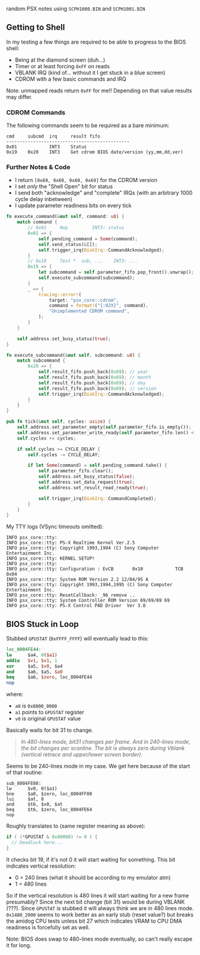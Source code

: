 random PSX notes using `SCPH1000.BIN` and `SCPH1001.BIN`

## Getting to Shell
In my testing a few things are required to be able to progress to the BIOS shell:

* Being at the diamond screen (duh...)
* Timer or at least forcing `0xFF` on reads
* VBLANK IRQ (kind of... without it I get stuck in a blue screen)
* CDROM with a few basic commands and IRQ

Note: unmapped reads return `0xFF` for me!! Depending on that value results may differ.

### CDROM Commands
The following commands seem to be required as a bare minimum:

```
cmd     subcmd  irq     result fifo
----------------------------------------------
0x01            INT3    Status
0x19    0x20    INT3    Get cdrom BIOS date/version (yy,mm,dd,ver)
```

### Further Notes & Code

* I return `[0x69, 0x69, 0x69, 0x69]` for the CDROM version
* I set *only* the "Shell Open" bit for status
* I send both "acknowledge" and "complete" IRQs (with an arbitrary 1000 cycle delay inbetween)
* I update parameter readiness bits on every tick

```rs
fn execute_command(&mut self, command: u8) {
    match command {
        // 0x01 	Nop 		INT3: status
        0x01 => {
            self.pending_command = Some(command);
            self.send_status(&[]);
            self.trigger_irq(DiskIrq::CommandAcknowledged);
        }
        // 0x19 	Test * 	sub, ... 	INT3: ...
        0x19 => {
            let subcommand = self.parameter_fifo.pop_front().unwrap();
            self.execute_subcommand(subcommand);
        }
        _ => {
            tracing::error!(
                target: "psx_core::cdrom",
                command = format!("{:02X}", command),
                "Unimplemented CDROM command",
            );
        }
    }

    self.address.set_busy_status(true);
}

fn execute_subcommand(&mut self, subcommand: u8) {
    match subcommand {
        0x20 => {
            self.result_fifo.push_back(0x69); // year
            self.result_fifo.push_back(0x69); // month
            self.result_fifo.push_back(0x69); // day
            self.result_fifo.push_back(0x69); // version
            self.trigger_irq(DiskIrq::CommandAcknowledged);
        }
    }
}

pub fn tick(&mut self, cycles: usize) {
    self.address.set_parameter_empty(self.parameter_fifo.is_empty());
    self.address.set_parameter_write_ready(self.parameter_fifo.len() < 16);
    self.cycles += cycles;

    if self.cycles >= CYCLE_DELAY {
        self.cycles -= CYCLE_DELAY;

        if let Some(command) = self.pending_command.take() {
            self.parameter_fifo.clear();
            self.address.set_busy_status(false);
            self.address.set_data_request(true);
            self.address.set_result_read_ready(true);

            self.trigger_irq(DiskIrq::CommandCompleted);
        }
    }
}
```

My TTY logs (VSync timeouts omitted):

```
INFO psx_core::tty:
INFO psx_core::tty: PS-X Realtime Kernel Ver.2.5
INFO psx_core::tty: Copyright 1993,1994 (C) Sony Computer Entertainment Inc.
INFO psx_core::tty: KERNEL SETUP!
INFO psx_core::tty:
INFO psx_core::tty: Configuration : EvCB       0x10            TCB     0x04
INFO psx_core::tty: System ROM Version 2.2 12/04/95 A
INFO psx_core::tty: Copyright 1993,1994,1995 (C) Sony Computer Entertainment Inc.
INFO psx_core::tty: ResetCallback: _96_remove ..
INFO psx_core::tty: System Controller ROM Version 69/69/69 69
INFO psx_core::tty: PS-X Control PAD Driver  Ver 3.0
```

## BIOS Stuck in Loop

Stubbed `GPUSTAT` (`0xFFFF_FFFF`) will eventually lead to this:

```mips
loc_8004FE44:
lw      $a4, 0($a1)
addiu   $v1, $v1, 1
xor     $a5, $v0, $a4
and     $a6, $a5, $a0
beq     $a6, $zero, loc_8004FE44
nop
```

where:

* `a0` is `0x8000_0000`
* `a1` points to `GPUSTAT` register
* `v0` is original `GPUSTAT` value

Basically waits for bit 31 to change.

> *In 480-lines mode, bit31 changes per frame. And in 240-lines mode, the bit changes per scanline. The bit is always zero during Vblank (vertical retrace and upper/lower screen border).*

Seems to be 240-lines mode in my case. We get here because of the start of that routine:

```
sub_8004FE08:
lw      $v0, 0($a1)
bne     $a0, $zero, loc_8004FF00
lui     $at, 8
and     $t6, $v0, $at
beq     $t6, $zero, loc_8004FE64
nop
```

Roughly translates to (same register meaning as above):
```c
if ( (*GPUSTAT & 0x80000) != 0 ) {
  // Deadlock here...
}
```

It checks bit 19, if it's not 0 it will start waiting for something. This bit indicates vertical resolution:

* 0 = 240 lines (what it should be according to my emulator atm)
* 1 = 480 lines

So if the vertical resolution is 480 lines it will start waiting for a new frame presumably? Since the next bit change (bit 31) would be during VBLANK (???). Since `GPUSTAT` is stubbed it will always think we are in 480 lines mode. `0x1480_2000` seems to work better as an early stub (reset value?) but breaks the amidog CPU tests unless bit 27 which indicates VRAM to CPU DMA readiness is forcefully set as well.

Note: BIOS does swap to 480-lines mode eventually, so can't really escape it for long.